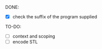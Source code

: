 DONE: 
- [X] check the suffix of the program supplied

TO-DO:
- [ ] context and scoping
- [ ] encode STL